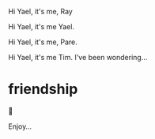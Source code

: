 


Hi Yael, it's me, Ray

Hi Yael, it's me Yael.

Hi Yael, it's me, Pare.

Hi Yael, it's me Tim. I've been wondering...

# friendship

:tada:

Enjoy… 

